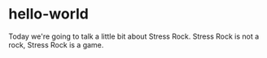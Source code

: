 # hello-world

Today we're going to talk a little bit about Stress Rock. Stress Rock is not a rock, Stress Rock is a game. 
